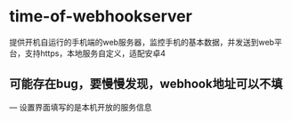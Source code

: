 # time-of-webhookserver
提供开机自运行的手机端的web服务器，监控手机的基本数据，并发送到web平台，支持https，本地服务自定义，适配安卓4
## 可能存在bug，要慢慢发现，webhook地址可以不填
— 设置界面填写的是本机开放的服务信息

